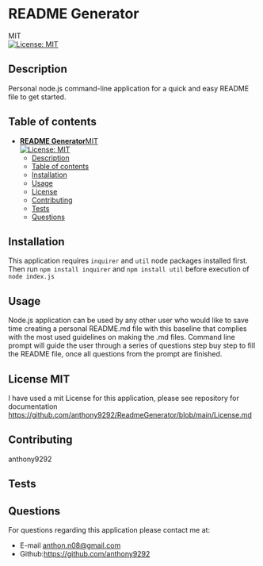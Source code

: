  
# **README Generator** 
MIT<br>[![License: MIT](https://img.shields.io/badge/License-MIT-yellow.svg)](https://opensource.org/licenses/MIT)

## Description
Personal node.js command-line application for a quick and easy README file to get started.  

## Table of contents
- [**README Generator**MIT<br>![License: MIT](https://opensource.org/licenses/MIT)](#readme-generatormit)
  - [Description](#description)
  - [Table of contents](#table-of-contents)
  - [Installation](#installation)
  - [Usage](#usage)
  - [License](#license)
  - [Contributing](#contributing)
  - [Tests](#tests)
  - [Questions](#questions)

## Installation
 This application requires `inquirer` and `util` node packages installed first. Then run `npm install inquirer` and `npm install util` before execution of `node index.js`
## Usage 
 Node.js application can be used by any other user who would like to save time creating a personal README.md file with this baseline that complies with the most used guidelines on making the .md files. Command line prompt will guide the user through a series of questions step buy step to fill the README file, once all questions from the prompt are finished. 

## License MIT
I have used a mit License for this application, please see repository for documentation <https://github.com/anthony9292/ReadmeGenerator/blob/main/License.md>

## Contributing
   anthony9292

## Tests
        
## Questions
For questions regarding this application please contact me at:
- E-mail anthon.n08@gmail.com 
- Github:<https://github.com/anthony9292>

    